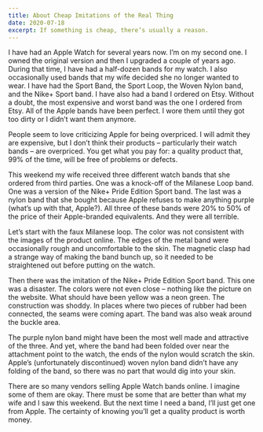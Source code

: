 ```yaml
---
title: About Cheap Imitations of the Real Thing
date: 2020-07-18
excerpt: If something is cheap, there’s usually a reason.
---
```

I have had an Apple Watch for several years now. I’m on my second one. I owned the original version and then I upgraded a couple of years ago. During that time, I have had a half-dozen bands for my watch. I also occasionally used bands that my wife decided she no longer wanted to wear. I have had the Sport Band, the Sport Loop, the Woven Nylon band, and the Nike+ Sport band. I have also had a band I ordered  on Etsy. Without a doubt, the most expensive and worst band was the one I ordered from Etsy. All of the Apple bands have been perfect. I wore them until they got too dirty or I didn’t want them anymore.

People seem to love criticizing Apple for being overpriced. I will admit they are expensive, but I don’t think their products – particularly their watch bands – are overpriced. You get what you pay for: a quality product that, 99% of the time, will be free of problems or defects.

This weekend my wife received three different watch bands that she ordered from third parties. One was a knock-off of the Milanese Loop band. One was a version of the Nike+ Pride Edition Sport band. The last  was a nylon band that she bought because Apple refuses to make anything purple (what’s up with that, Apple?). All three of these bands were 20% to 50% of the price of their Apple-branded equivalents. And they were all terrible.

Let’s start with the faux Milanese loop. The color was not consistent with the images of the product online. The edges of the metal band were occasionally rough and uncomfortable to the skin. The magnetic clasp had a strange way of making the band bunch up, so it needed to be straightened out before putting on the watch.

Then there was the imitation of the Nike+ Pride Edition Sport band. This one was a disaster. The colors were not even close – nothing like the picture on the website. What should have been yellow was a neon green. The construction was shoddy. In places where two pieces of rubber had been connected, the seams were coming apart. The band was also weak around the buckle area.

The purple nylon band might have been the most well made and attractive of the three. And yet, where the band had been folded over near the attachment point to the watch, the ends of the nylon would scratch the skin. Apple’s (unfortunately discontinued) woven nylon band didn’t have any folding of the band, so there was no part that would dig into your skin.

There are so many vendors selling Apple Watch bands online. I imagine some of them are okay. There must be some that are better than what my wife and I saw this weekend. But the next time I need a band, I’ll just get one from Apple. The certainty of knowing you’ll get a quality product is worth money.